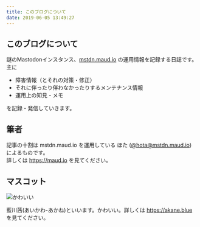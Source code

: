 ```yaml
---
title: このブログについて
date: 2019-06-05 13:49:27
---
```


## このブログについて

謎のMastodonインスタンス、[mstdn.maud.io](https://mstdn.maud.io/about) の運用情報を記録する日誌です。主に

- 障害情報（とそれの対策・修正）
- それに伴ったり伴わなかったりするメンテナンス情報
- 運用上の知見・メモ

を記録・発信していきます。

## 筆者

記事の十割は mstdn.maud.io を運用している ほた ([@hota@mstdn.maud.io](https://mstdn.maud.io/@hota)) によるものです。  
詳しくは https://maud.io を見てください。

## マスコット

![かわいい](/images/akane_icon.png)

藍川茜(あいかわ-あかね)といいます。かわいい。詳しくは https://akane.blue を見てください。